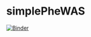 # simplePheWAS

 [![Binder](http://mybinder.org/badge.svg)](http://mybinder.org:/repo/ekawaler/simplephewas) 

